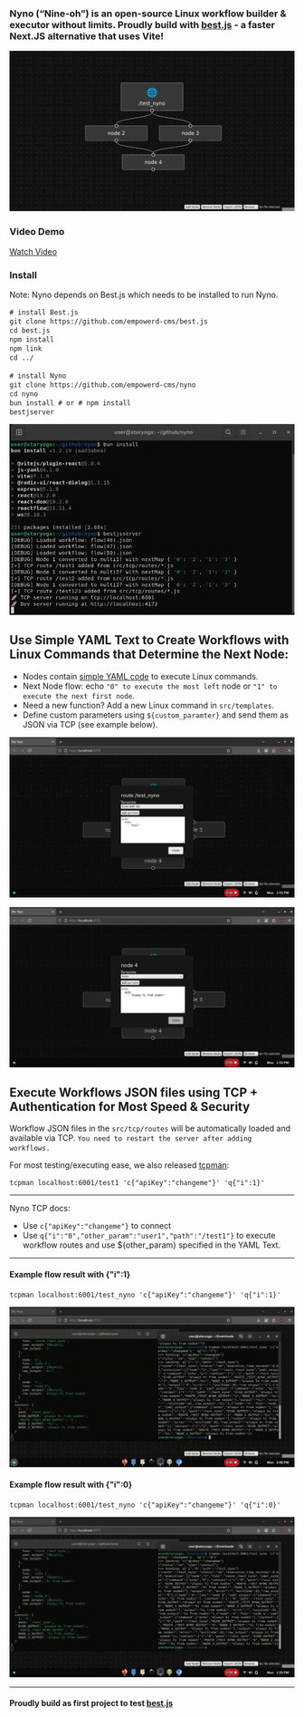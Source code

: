 ### Nyno (“Nine-oh”) is an open-source Linux workflow builder & executor without limits. Proudly build with [best.js](https://github.com/empowerd-cms/best.js) - a faster Next.JS alternative that uses Vite!

![Describe Image Here](/h/8d49d6961db4db78cec4ef61f897806f94dd34e2ff881d235f2886181f0233fc/screenshot-from-2025-10-13-13-50-39.webp)

### Video Demo
[Watch Video](/h/e99f6d53ae7bbfba55e76fc69f940b61f6e9abf802e01c8e8334f6cf60b1c484/screencast-from-2025-10-13-14-49-10.mp4")

### Install

Note: Nyno depends on Best.js which needs to be installed to run Nyno.

```
# install Best.js
git clone https://github.com/empowerd-cms/best.js
cd best.js
npm install
npm link
cd ../

# install Nyno
git clone https://github.com/empowerd-cms/nyno
cd nyno
bun install # or # npm install
bestjserver
```

![Describe Image Here](/h/a7e87aceeadc0133ca4ef143f52661acaf263717b813d9fd7a8a90eb8be9779e/screenshot-from-2025-10-13-13-49-19.webp)






## Use Simple YAML Text to Create Workflows with Linux Commands that Determine the Next Node:
- Nodes contain [simple YAML code](https://github.com/empowerd-cms/run-yaml-tool) to execute Linux commands. 
- Next Node flow: echo `"0" to execute the most left` node or `"1" to execute the next first node`.
- Need a new function? Add a new Linux command in `src/templates`.
- Define custom parameters using `${custom_paramter}` and send them as JSON via TCP (see example below).


![Describe Image Here](/h/c732dd6e28f3b3c0350c1de77bd438a172170541ec4a44d66fb7bf61ade89cde/screenshot-from-2025-10-13-14-02-28.webp)

![Describe Image Here](/h/a7a0046bdc8e7fccf6b9e0d0587c906333ea4f6e2795ef58add78b61c8f9b3dd/screenshot-from-2025-10-13-14-02-18.webp)

## Execute Workflows JSON files using TCP + Authentication for Most Speed & Security
Workflow JSON files in the `src/tcp/routes` will be automatically loaded and available via TCP. `You need to restart the server after adding workflows.`

For most testing/executing ease, we also released [tcpman](https://github.com/empowerd-cms/tcpman):
```
tcpman localhost:6001/test1 'c{"apiKey":"changeme"}' 'q{"i":1}'
```

--- 

Nyno TCP docs:
- Use `c{"apiKey":"changeme"}` to connect
- Use `q{"i":"0","other_param":"user1","path":"/test1"}` to execute workflow routes and use ${other_param} specified in the YAML Text.



---

#### Example flow result with {"i":1}
```
tcpman localhost:6001/test_nyno 'c{"apiKey":"changeme"}' 'q{"i":1}'
```
![Describe Image Here](/h/af41f2a6da5722183814b41815b6df613b4de79da642cca133cbe0138763a723/screenshot-from-2025-10-13-14-02-55.webp)


#### Example flow result with {"i":0}
```
tcpman localhost:6001/test_nyno 'c{"apiKey":"changeme"}' 'q{"i":0}'
```
![Describe Image Here](/h/87c2c66358bdeb2a7b471750d7a8c5971dec5ed3e62e370147490cd6ba06e866/screenshot-from-2025-10-13-14-03-40.webp)

---


#### Proudly build as first project to test [best.js](https://github.com/empowerd-cms/best.js) 
